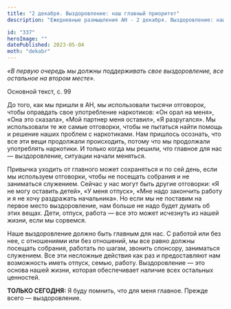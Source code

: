 ```yaml
---
title: "2 декабря. Выздоровление: наш главный приоритет"
description: "Ежедневные размышления АН - 2 декабря. Выздоровление: наш главный приоритет"

id: "337"
heroImage: ""
datePublished: 2023-05-04
moth: "dekabr"
---
```


_«В первую очередь мы должны поддерживать свое выздоровление, все остальное на
втором месте»._

Основной текст, с. 99

До того, как мы пришли в АН, мы использовали тысячи отговорок, чтобы оправдать
свое употребление наркотиков: «Он орал на меня», «Она это сказала», «Мой
партнер меня оставил», «Я разругался». Мы использовали те же самые отговорки,
чтобы не пытаться найти помощь и решение наших проблем с наркотиками. Нам
пришлось осознать, что все эти вещи продолжали происходить, потому что мы
продолжали употреблять наркотики. И только когда мы решили, что главное для
нас — выздоровление, ситуации начали меняться.

Привычка уходить от главного может сохраняться и по сей день, если мы
используем отговорки, чтобы не посещать собрания и не заниматься служением.
Сейчас у нас могут быть другие отговорки: «Я не могу оставить детей», «У меня
отпуск», «Мне надо закончить работу и я не хочу раздражать начальника». Но
если мы не поставим на первое место выздоровление, нам больше не надо будет
думать об этих вещах. Дети, отпуск, работа — все это может исчезнуть из нашей
жизни, если мы сорвемся.

Наше выздоровление должно быть главным для нас. С работой или без нее, с
отношениями или без отношений, мы все равно должны посещать собрания, работать
по шагам, звонить спонсору, заниматься служением. Все эти несложные действия
как раз и предоставляют нам возможность иметь отпуск, семью, работу.
Выздоровление — это основа нашей жизни, которая обеспечивает наличие всех
остальных ценностей.

**ТОЛЬКО СЕГОДНЯ:** Я буду помнить, что для меня главное. Прежде всего —
выздоровление.

